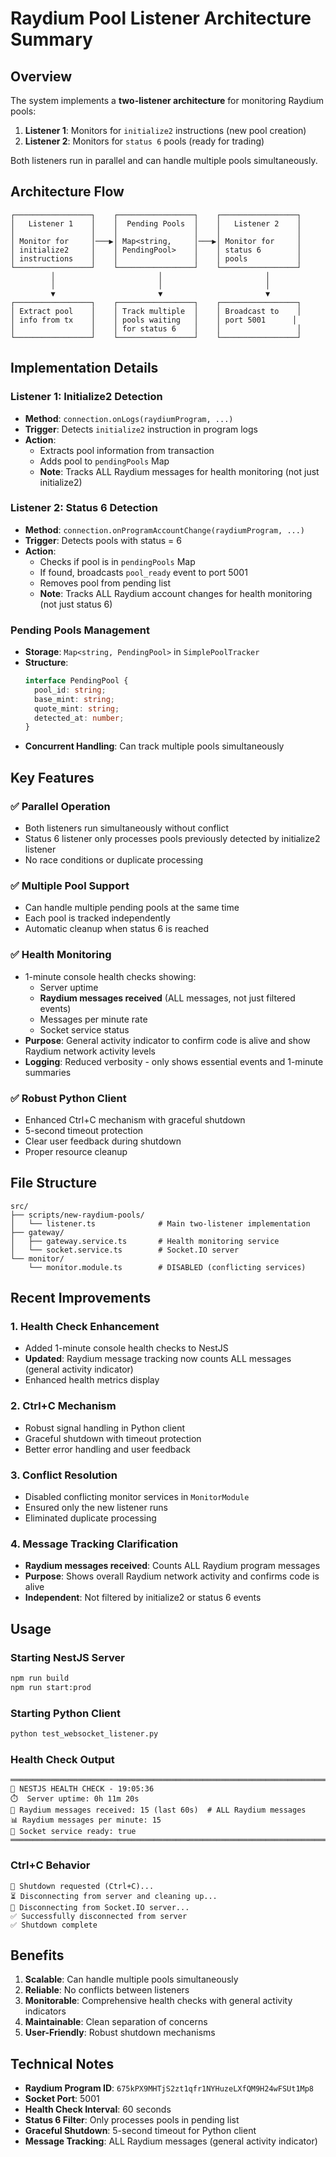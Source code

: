 # Raydium Pool Listener Architecture Summary

## Overview

The system implements a **two-listener architecture** for monitoring Raydium pools:

1. **Listener 1**: Monitors for `initialize2` instructions (new pool creation)
2. **Listener 2**: Monitors for `status 6` pools (ready for trading)

Both listeners run in parallel and can handle multiple pools simultaneously.

## Architecture Flow

```
┌─────────────────┐    ┌─────────────────┐    ┌─────────────────┐
│   Listener 1    │    │  Pending Pools  │    │   Listener 2    │
│                 │    │                 │    │                 │
│ Monitor for     │───▶│ Map<string,     │───▶│ Monitor for     │
│ initialize2     │    │ PendingPool>    │    │ status 6        │
│ instructions    │    │                 │    │ pools           │
└─────────────────┘    └─────────────────┘    └─────────────────┘
         │                       │                       │
         │                       │                       │
         ▼                       ▼                       ▼
┌─────────────────┐    ┌─────────────────┐    ┌─────────────────┐
│ Extract pool    │    │ Track multiple  │    │ Broadcast to    │
│ info from tx    │    │ pools waiting   │    │ port 5001      │
│                 │    │ for status 6    │    │                 │
└─────────────────┘    └─────────────────┘    └─────────────────┘
```

## Implementation Details

### Listener 1: Initialize2 Detection
- **Method**: `connection.onLogs(raydiumProgram, ...)`
- **Trigger**: Detects `initialize2` instruction in program logs
- **Action**: 
  - Extracts pool information from transaction
  - Adds pool to `pendingPools` Map
  - **Note**: Tracks ALL Raydium messages for health monitoring (not just initialize2)

### Listener 2: Status 6 Detection
- **Method**: `connection.onProgramAccountChange(raydiumProgram, ...)`
- **Trigger**: Detects pools with status = 6
- **Action**:
  - Checks if pool is in `pendingPools` Map
  - If found, broadcasts `pool_ready` event to port 5001
  - Removes pool from pending list
  - **Note**: Tracks ALL Raydium account changes for health monitoring (not just status 6)

### Pending Pools Management
- **Storage**: `Map<string, PendingPool>` in `SimplePoolTracker`
- **Structure**:
  ```typescript
  interface PendingPool {
    pool_id: string;
    base_mint: string;
    quote_mint: string;
    detected_at: number;
  }
  ```
- **Concurrent Handling**: Can track multiple pools simultaneously

## Key Features

### ✅ Parallel Operation
- Both listeners run simultaneously without conflict
- Status 6 listener only processes pools previously detected by initialize2 listener
- No race conditions or duplicate processing

### ✅ Multiple Pool Support
- Can handle multiple pending pools at the same time
- Each pool is tracked independently
- Automatic cleanup when status 6 is reached

### ✅ Health Monitoring
- 1-minute console health checks showing:
  - Server uptime
  - **Raydium messages received** (ALL messages, not just filtered events)
  - Messages per minute rate
  - Socket service status
- **Purpose**: General activity indicator to confirm code is alive and show Raydium network activity levels
- **Logging**: Reduced verbosity - only shows essential events and 1-minute summaries

### ✅ Robust Python Client
- Enhanced Ctrl+C mechanism with graceful shutdown
- 5-second timeout protection
- Clear user feedback during shutdown
- Proper resource cleanup

## File Structure

```
src/
├── scripts/new-raydium-pools/
│   └── listener.ts              # Main two-listener implementation
├── gateway/
│   ├── gateway.service.ts       # Health monitoring service
│   └── socket.service.ts        # Socket.IO server
└── monitor/
    └── monitor.module.ts        # DISABLED (conflicting services)
```

## Recent Improvements

### 1. Health Check Enhancement
- Added 1-minute console health checks to NestJS
- **Updated**: Raydium message tracking now counts ALL messages (general activity indicator)
- Enhanced health metrics display

### 2. Ctrl+C Mechanism
- Robust signal handling in Python client
- Graceful shutdown with timeout protection
- Better error handling and user feedback

### 3. Conflict Resolution
- Disabled conflicting monitor services in `MonitorModule`
- Ensured only the new listener runs
- Eliminated duplicate processing

### 4. Message Tracking Clarification
- **Raydium messages received**: Counts ALL Raydium program messages
- **Purpose**: Shows overall Raydium network activity and confirms code is alive
- **Independent**: Not filtered by initialize2 or status 6 events

## Usage

### Starting NestJS Server
```bash
npm run build
npm run start:prod
```

### Starting Python Client
```bash
python test_websocket_listener.py
```

### Health Check Output
```
═══════════════════════════════════════════════════════════════════════════════════
🏥 NESTJS HEALTH CHECK - 19:05:36
⏱️  Server uptime: 0h 11m 20s
📨 Raydium messages received: 15 (last 60s)  # ALL Raydium messages
📊 Raydium messages per minute: 15
🔗 Socket service ready: true
═══════════════════════════════════════════════════════════════════════════════════
```

### Ctrl+C Behavior
```
🛑 Shutdown requested (Ctrl+C)...
⏳ Disconnecting from server and cleaning up...
🔌 Disconnecting from Socket.IO server...
✅ Successfully disconnected from server
✅ Shutdown complete
```

## Benefits

1. **Scalable**: Can handle multiple pools simultaneously
2. **Reliable**: No conflicts between listeners
3. **Monitorable**: Comprehensive health checks with general activity indicators
4. **Maintainable**: Clean separation of concerns
5. **User-Friendly**: Robust shutdown mechanisms

## Technical Notes

- **Raydium Program ID**: `675kPX9MHTjS2zt1qfr1NYHuzeLXfQM9H24wFSUt1Mp8`
- **Socket Port**: 5001
- **Health Check Interval**: 60 seconds
- **Status 6 Filter**: Only processes pools in pending list
- **Graceful Shutdown**: 5-second timeout for Python client
- **Message Tracking**: ALL Raydium messages (general activity indicator) 